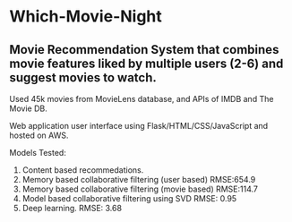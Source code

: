 # Which-Movie-Night
## Movie Recommendation System that combines movie features liked by multiple users (2-6) and suggest movies to watch.

Used 45k movies from MovieLens database, and APIs of IMDB and The Movie DB.

Web application user interface using Flask/HTML/CSS/JavaScript and hosted on AWS.

Models Tested:
1) Content based recommedations.
2) Memory based collaborative filtering (user based)    RMSE:654.9
3) Memory based collaborative filtering (movie based)   RMSE:114.7
4) Model based collaborative filtering using SVD        RMSE: 0.95
5) Deep learning.                                       RMSE: 3.68
